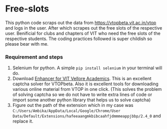 # Free-slots
This python code scraps out the data from https://vtopbeta.vit.ac.in/vtop and logs in the user. After which scrapes out the free slots of the respective user. Benificial for clubs and chapters of VIT who need the free slots of the respective students. The coding practices followed is super childish so please bear with me.

### Requirement and steps
1. Selenium for python. A simple `pip install selenium` in your terminal will do.
2. Download <a href="https://chrome.google.com/webstore/detail/enhancer-for-vit-vellore/hafeeaangmkbibcaahfjdmmmeappjbbp">Enhancer for VIT Vellore Academics</a>. This is an excellent captcha solver for VTOPbeta. Also it is excellent tools for downloading various online material from VTOP in one click. (This solves the problem of solving captcha so we do not have to write extra lines of code or import some another python library that helps us to solve captcha)
3. Figure out the path of the extension which in my case was `C:/Users/Ambika/AppData/Local/Google/Chrome/User Data/Default/Extensions/hafeeaangmkbibcaahfjdmmmeappjbbp/2.4_0` and replace it.
